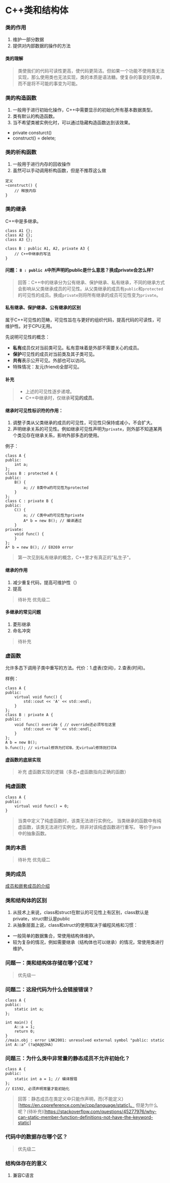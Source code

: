 # C++类和结构体

### 类的作用
1. 维护一部分数据
2. 提供对内部数据的操作的方法


#### 类的理解
> 类使我们的代码可读性更高，使代码更简洁。但如果一个功能不使用类无法实现，那么使用类也无法实现，类的本质是语法糖。使复杂的事变的简单，而不是将不可能的事变为可能。

### 类的构造函数

1. 一般用于进行初始化操作，C++中需要显示的初始化所有基本数据类型。
2. 类有默认的构造函数。
3. 当不希望类被实例化时，可以通过隐藏构造函数达到该效果。
  - private consturct()
  - construct() = delete;

### 类的析构函数

1. 一般用于进行内存的回收操作
2. 虽然可以手动调用析构函数，但是不推荐这么做
```
定义
~construct() {
	// 释放内存
}
```

### 类的继承

C++中是多继承。

```
class A1 {};
class A2 {};
class A3 {};

class B : public A1, A2, private A3 {
	// C++中继承的写法
}
```
#### 问题： ``B : public A``中所声明的public是什么意思？换成private会怎么样?

> 回答：C++中的继承分为公有继承、保护继承、私有继承，不同的继承方式会影响从父类继承成员的可见性。从父类继承的成员有``public``和``protected``的可见性的成员。换成``private``则将所有继承的成员可见性变为``private``。

#### 私有继承、保护继承、公有继承的区别

属于C++可见性的范畴，可见性旨在与更好的组织代码，提高代码的可读性，可维护性。对于CPU无用。

先说明可见性的概念：

- **私有**成员仅对当前类可见。私有意味着是外部不需要关心的成员。
- **保护**可见性的成员对当前类及其子类可见。
- **共有**表示公开可见。外部也可以访问。
- 特殊情况：友元(friend)全部可见。

#### 补充
> - 上述的可见性逐步递增。
> - C++中继承时，仅继承**可见的成员**。

#### 继承时可见性标识符的作用：
1. 调整子类从父类继承的成员的可见性，可见性只保持或减小，不会扩大。
2. 声明继承关系的可见性。例如继承可见性声明为``private``，则外部不知道某两个类见存在继承关系，影响外部多态的使用。

例子：
```
class A {
public:
	int a;
};
class B : protected A {
public:
	B() {
		a; // B类中a的可见性为protected
	}
};
class C : private B {
public:
	C() {
		a; // C类中a的可见性为private
		A* b = new B(); // 编译通过
	}
private:
	void func() {
	}
};
A* b = new B(); // E0269 error
```

> 第一次见到私有继承的概念，C++里才有真正的"私生子"。

#### 继承的作用
1. 减少重复代码，提高可维护性（）
2. 提高

> 待补充 优先级二

#### 多继承的常见问题
1. 菱形继承
2. 命名冲突

> 待补充

### 虚函数

允许多态下调用子类中重写的方法。代价：1.虚表(空间)，2.查表(时间)。

样例：
```
class A {
public:
	virtual void func() {
		std::cout << 'A' << std::endl;
	}
};
class B : private A {
public:
	void func() overide { // override还必须写在这里
		std::cout << 'B' << std::endl;
	}
};
A b = new B();
b.func(); // virtual修饰为打印B，无virtual修饰则打印A
```

#### 虚函数的底层实现


> 补充 虚函数实现的逻辑（多态+虚函数指向正确的函数）


### 纯虚函数
```
class A {
public:
	virtual void func() = 0;
}
```
> 当类中定义了纯虚函数时，该类无法进行实例化。
> 当类继承的函数中有纯虚函数，该类无法进行实例化，除非对该纯虚函数进行重写。
> 等价于java中的抽象函数。

### 类的本质

> 待补充 优先级二

### 类的成员

[成员和嵌套成员的介绍](https://www.learncpp.com/cpp-tutorial/nested-types-member-types/)

### 类和结构体的区别

1. 从技术上来说，class和struct在默认的可见性上有区别，class默认是private，struct默认是public
2. 从抽象层面上说，class和struct的使用取决于编程风格和习惯：
  - 一般简单的数据集合，常使用结构体维护。
  - 较为复杂的情况，例如需要继承（结构体也可以继承）的情况，常使用类进行维护。

### 问题一：类和结构体存储在哪个区域？

> 优先级一

### 问题二：这段代码为什么会链接错误？
```
class A {
public:
	static int a;
};

int main() {
	A::a = 1;
	return 0;
}
//main.obj : error LNK2001: unresolved external symbol "public: static int A::a" (?a@A@@2HA)
```

### 问题三：为什么类中非常量的静态成员不允许初始化？
```
class A {
public:
	static int a = 1; // 编译报错
};
// E1592, 必须声明常量才能初始化
```

> 回答：静态成员在类定义中只能作声明，而(不能定义)[https://en.cppreference.com/w/cpp/language/static]。
> 但是为什么呢？(待补充)[https://stackoverflow.com/questions/45277976/why-can-static-member-function-definitions-not-have-the-keyword-static]

### 代码中的数据存在哪个区？

> 优先级二

### 结构体存在的意义
1. 兼容C语言










